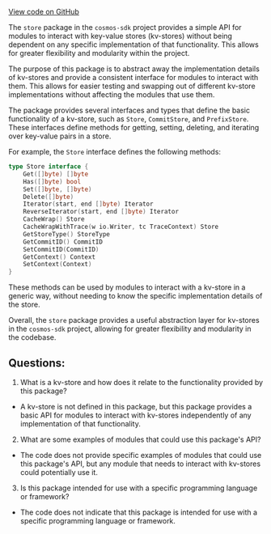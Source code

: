 [View code on GitHub](https://github.com/cosmos/cosmos-sdk.git/core/store/doc.go)

The `store` package in the `cosmos-sdk` project provides a simple API for modules to interact with key-value stores (kv-stores) without being dependent on any specific implementation of that functionality. This allows for greater flexibility and modularity within the project.

The purpose of this package is to abstract away the implementation details of kv-stores and provide a consistent interface for modules to interact with them. This allows for easier testing and swapping out of different kv-store implementations without affecting the modules that use them.

The package provides several interfaces and types that define the basic functionality of a kv-store, such as `Store`, `CommitStore`, and `PrefixStore`. These interfaces define methods for getting, setting, deleting, and iterating over key-value pairs in a store.

For example, the `Store` interface defines the following methods:

```go
type Store interface {
    Get([]byte) []byte
    Has([]byte) bool
    Set([]byte, []byte)
    Delete([]byte)
    Iterator(start, end []byte) Iterator
    ReverseIterator(start, end []byte) Iterator
    CacheWrap() Store
    CacheWrapWithTrace(w io.Writer, tc TraceContext) Store
    GetStoreType() StoreType
    GetCommitID() CommitID
    SetCommitID(CommitID)
    GetContext() Context
    SetContext(Context)
}
```

These methods can be used by modules to interact with a kv-store in a generic way, without needing to know the specific implementation details of the store.

Overall, the `store` package provides a useful abstraction layer for kv-stores in the `cosmos-sdk` project, allowing for greater flexibility and modularity in the codebase.
## Questions: 
 1. What is a kv-store and how does it relate to the functionality provided by this package?
- A kv-store is not defined in this package, but this package provides a basic API for modules to interact with kv-stores independently of any implementation of that functionality.

2. What are some examples of modules that could use this package's API?
- The code does not provide specific examples of modules that could use this package's API, but any module that needs to interact with kv-stores could potentially use it.

3. Is this package intended for use with a specific programming language or framework?
- The code does not indicate that this package is intended for use with a specific programming language or framework.